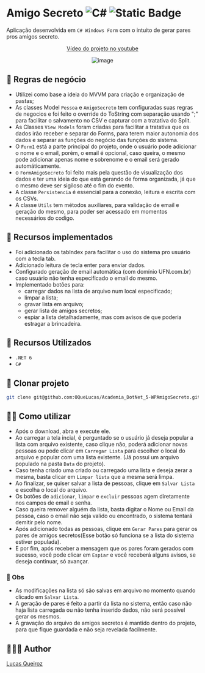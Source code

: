 ﻿# Amigo Secreto ![C#](https://img.shields.io/badge/c%23-%23239120.svg?logo=c-sharp&logoColor=white) ![Static Badge](https://img.shields.io/badge/6.0-blueviolet?logo=.net&logoColor=white) 
Aplicação desenvolvida em `C# Windows Form` com o intuito de gerar pares pros amigos secreto.

<div align="center">
	
[Vídeo do projeto no youtube](https://youtu.be/zpuSAPt72dg)

![image](https://github.com/OQueLucas/Academia_DotNet_5-WPAmigoSecreto/assets/36959868/a0e6288a-00e5-467b-bd50-491a03f552f9)
</div>

## 📏 Regras de negócio
- Utilizei como base a ideia do MVVM para criação e organização de pastas;
- As classes Model `Pessoa` e `AmigoSecreto` tem configuradas suas regras de negocios e foi feito o override do ToString com separação usando ";" para facilitar o salvamento no CSV e capturar com a tratativa do Split.
- As Classes `View Models` foram criadas para facilitar a tratativa que os dados irão receber e separar do Forms, para terem maior autonomia dos dados e separar as funções do negócio das funções do sistema.
- O `Form1` está a parte principal do projeto, onde o usuário pode adicionar o nome e o email, porém, o email é opcional, caso queira, o mesmo pode adicionar apenas nome e sobrenome e o email será gerado automáticamente.
- o `FormAmigoSecreto` foi feito mais pela questão de visualização dos dados e ter uma ideia do que está gerando de forma organizada, já que o mesmo deve ser sigiloso até o fim do evento.
- A classe `Persistencia` é essencial para a conexão, leitura e escrita com os CSVs.
- A classe `Utils` tem métodos auxiliares, para validação de email e geração do mesmo, para poder ser acessado em momentos necessários do codigo.

## 📲 Recursos implementados
- Foi adicionado os tabIndex para facilitar o uso do sistema pro usuário com a tecla tab.
- Adicionado leitura de tecla enter para enviar dados.
- Configurado geração de email automática (com domínio UFN.com.br) caso usuário não tenha especificado o email do mesmo.
- Implementado botões para:
	- carregar dados na lista de arquivo num local especificado;
	- limpar a lista;
	- gravar lista em arquivo;
	- gerar lista de amigos secretos;
	- espiar a lista detalhadamente, mas com avisos de que poderia estragar a brincadeira.

## 🔧 Recursos Utilizados
- ``.NET 6``
- ``C#``

## 🔻 Clonar projeto
```bash
git clone git@github.com:OQueLucas/Academia_DotNet_5-WPAmigoSecreto.git
```

## 👨‍💻 Como utilizar
- Após o download, abra e execute ele.
- Ao carregar a tela incial, é perguntado se o usuário já deseja popular a lista com arquivo existente, caso clique não, poderá adicionar novas pessoas ou pode clicar em `Carregar Lista` para escolher o local do arquivo e popular com uma lista existente. (Já possui um arquivo populado na pasta `Data` do projeto).
- Caso tenha criado uma criado ou carregado uma lista e deseja zerar a mesma, basta clicar em `Limpar lista` que a mesma será limpa.
- Ao finalizar, se quiser salvar a lista de pessoas, clique em `Salvar Lista` e escolha o local do arquivo.
- Os botões de `adicionar`, `limpar` e `excluir` pessoas agem diretamente nos campos de email e senha.
- Caso queira remover alguém da lista, basta digitar o Nome ou Email da pessoa, caso o email não seja valido ou encontrado, o sistema tentará demitir pelo nome.
- Após adicionado todas as pessoas, clique em `Gerar Pares` para gerar os pares de amigos secretos(Esse botão só funciona se a lista do sistema estiver populada).
- E por fim, após receber a mensagem que os pares foram gerados com sucesso, você pode clicar em `Espiar` e você receberá alguns avisos, se deseja continuar, só avançar.

### 👀 Obs
- As modificações na lista só são salvas em arquivo no momento quando clicado em `Salvar Lista`.
- A geração de pares é feito a partir da lista no sistema, então caso não haja lista carregada ou não tenha inserido dados, não será possível gerar os mesmos.
- A gravação do arquivo de amigos secretos é mantido dentro do projeto, para que fique guardada e não seja revelada facilmente.

## 👨🏻‍🦱 Author
[Lucas Queiroz](https://github.com/OQueLucas/)
